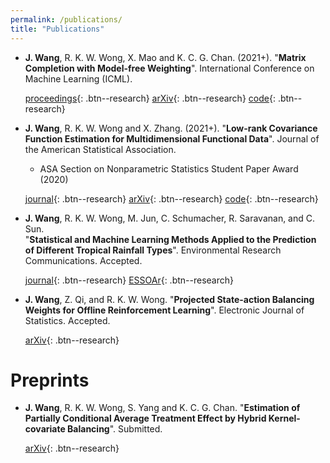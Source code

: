 ```yaml
---
permalink: /publications/
title: "Publications"
---
```




- **J. Wang**, R. K. W. Wong, X. Mao and K. C. G. Chan. (2021+). "**Matrix Completion with Model-free Weighting**". International Conference on Machine Learning (ICML).

  [proceedings](http://proceedings.mlr.press/v139/wang21x/wang21x.pdf){: .btn--research} [arXiv](https://arxiv.org/abs/2106.05850){: .btn--research}  [code](https://github.com/jiayiwang1017/MC-weighting-code){: .btn--research}


- **J. Wang**, R. K. W. Wong and X. Zhang. (2021+). "**Low-rank Covariance Function Estimation for Multidimensional Functional Data**". Journal of the American Statistical Association.
  - ASA Section on Nonparametric Statistics Student Paper Award (2020)

  [journal](https://www.tandfonline.com/doi/full/10.1080/01621459.2020.1820344){: .btn--research} [arXiv](https://arxiv.org/abs/2008.12919){: .btn--research}  [code](https://github.com/jiayiwang1017/mfdacov-code){: .btn--research}
  
- **J. Wang**,  R. K. W. Wong, M. Jun, C. Schumacher, R. Saravanan, and C. Sun.  
		"**Statistical and Machine Learning Methods Applied to the Prediction of Different Tropical Rainfall Types**". Environmental Research Communications. Accepted.
		
  [journal](https://doi.org/10.1088/2515-7620/ac371f){: .btn--research} [ESSOAr](https://www.essoar.org/doi/10.1002/essoar.10507122.3){: .btn--research} 
  
- **J. Wang**, Z. Qi, and R. K. W. Wong.  "**Projected State-action Balancing Weights for Offline Reinforcement Learning**". Electronic Journal of Statistics. Accepted.

  [arXiv](https://arxiv.org/abs/2109.04640){: .btn--research} 



# Preprints
- **J. Wang**, R. K. W. Wong, S. Yang and K. C. G. Chan.  "**Estimation of Partially Conditional Average Treatment Effect by Hybrid Kernel-covariate Balancing**". Submitted.

  [arXiv](https://arxiv.org/abs/2103.03437){: .btn--research} 
  
  






